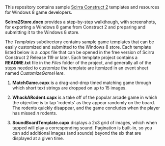 This repository contains sample [Scirra Construct 2](http://scirra.com/construct2) templates and resources for Windows 8 game developers.

**Scirra2Store.docx** provides a step-by-step walkthough, with screenshots, for exporting a Windows 8 game from Construct 2 and preparing and submitting it to the Windows 8 store.

The *Templates* subdirectory contains sample game templates that can be easily customized and submitted to the Windows 8 store. Each template listed below is a *.capx* file that can be opened in the free version of Scirra Construct 2 Release 119 or later.  Each template project contains a **README.txt** file in the *Files* folder of the project, and generally all of the steps needed to customize the template are itemized in an event sheet named *CustomizeGameHere*.

1.  **MatchGame.capx** is a drag-and-drop timed matching game through which short text strings are dropped on up to 15 images.

2.  **WhackARodent.capx** is a take off of the popular arcade game in which the objective is to tap 'rodents' as they appear randomly on the board. The rodents quickly disappear, and the game concludes when the player has missed *n* rodents.

3.  **SoundBoardTemplate.capx** displays a 2x3 grid of images, which when tapped will play a corresponding sound. Pagination is built-in, so you can add additional images (and sounds) beyond the six that are displayed at a given time. 
